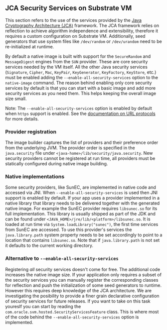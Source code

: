 JCA Security Services on Substrate VM
-----------------------------

This section refers to the use of the services provided by the [Java Cryptography Architecture (JCA)](https://docs.oracle.com/javase/8/docs/technotes/guides/security/crypto/CryptoSpec.html) framework.
The JCA framework relies on reflection to achieve algorithm independence and extensibility, therefore it requires a custom configuration on Substrate VM.
Additionally, seed generators that use system files like `/dev/random` or `/dev/urandom` need to be re-initialized at runtime.

By default a native image is built with support for the `SecureRandom` and `MessageDigest` engines from the `SUN` provider.
These are core security services needed by the VM itself.
All the other Java security services (`Signature`, `Cipher`, `Mac`, `KeyPair`, `KeyGenerator`, `KeyFactory`, `KeyStore`, etc.) must be enabled adding the `--enable-all-security-services` option to the `native-image` command.
The reason behind enabling only core security services by default is that you can start with a basic image and add more security services as you need them.
This helps keeping the overall image size small.

Note: The `--enable-all-security-services` option is enabled by default when `https` support is enabled.
See the [documentation on URL protocols](URL-PROTOCOLS.md) for more details.

### Provider registration

The image builder captures the list of providers and their preference order from the underlying JVM.
The provider order is specified in the `java.security` file under `<java-home>/lib/security/java.security`.
New security providers cannot be registered at run time, all providers must be statically configured during native image building.

### Native implementations

Some security providers, like SunEC, are implemented in native code and accessed via JNI.
When `--enable-all-security-services` is used then JNI support is enabled by default.
If your app uses a provider implemented in a native library that library needs to be delivered together with the generated native image.
For example the SunEC provider requires `libsunec.so` for its full implementation.
This library is usually shipped as part of the JDK and can be found under `<JAVA_HOME>/jre/lib/<platform>/libsunec.so`.
It is loaded at run time via `System.loadLibrary("sunec")`, the first time services from SunEC are accessed.
To use this provider's services the `java.library.path` system property needs to be set accordingly to point to a location that contains `libsunec.so`.
Note that if `java.library.path` is not set it defaults to the current working directory.

### Alternative to `--enable-all-security-services`

Registering *all* security services doesn't come for free.
The additional code increases the native image size.
If your application only requires a subset of the security services you can manually register the corresponding classes for reflection and push the initialization of some seed generators to runtime.
However this requires deep knowledge of the JCA architecture.
We are investigating the posibility to provide a finer grain declarative configuration of security services for future releases.
If you want to take on this task youreslf you can start by reading the `com.oracle.svm.hosted.SecurityServicesFeature` class.
This is where most of the code behind the `--enable-all-security-services` option is implemented.
